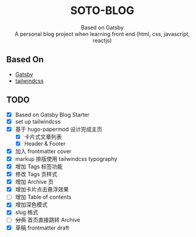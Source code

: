 <h1 align="center">
  SOTO-BLOG
</h1>
<p align="center">
    Based on Gatsby<br/>
    A personal blog project when learning front end (html, css, javascript, reactjs)
</p>



## Based On

- [Gatsby](https://www.gatsbyjs.org/)
- [tailwindcss](https://tailwindcss.com/)

## TODO

- [x] Based on Gatsby Blog Starter
- [x] set up tailwindcss
- [x] 基于 hugo-papermod 设计完成主页
  - [x] 卡片式文章列表
  - [x] Header & Footer
- [x] 加入 frontmatter cover
- [x] markup 排版使用 tailwindcss typography
- [x] 增加 Tags 标签功能
- [x] 修改 Tags 页样式
- [x] 增加 Archive 页
- [x] 增加卡片点击悬浮效果
- [ ] 增加 Table of contents
- [x] 增加深色模式
- [x] slug 格式
- [ ] ~~分页~~ 首页直接跳转 Archive
- [x] 草稿 frontmatter draft